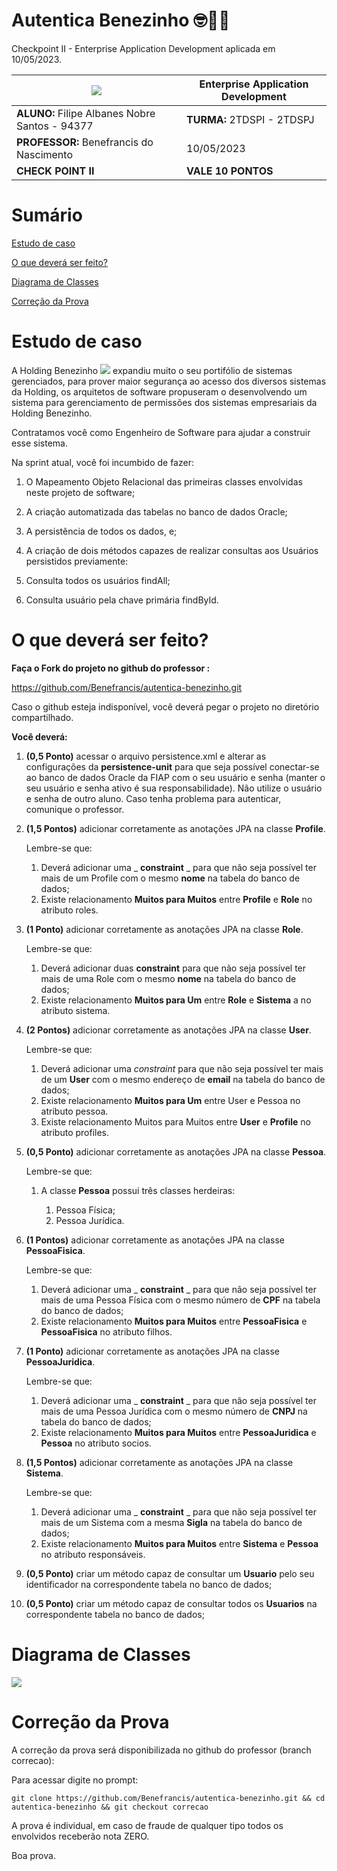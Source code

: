 # Autentica Benezinho 🤓👍🏾

Checkpoint II - Enterprise Application Development aplicada em 10/05/2023.


| ![](documentacao/fiap.jpg)                      | **Enterprise Application Development** |
|-------------------------------------------------|----------------------------------------|
| **ALUNO:** Filipe Albanes Nobre Santos - 94377 | **TURMA:** 2TDSPI  - 2TDSPJ            |
| **PROFESSOR:** Benefrancis do Nascimento        | 10/05/2023                             |
| **CHECK POINT II**                              | **VALE 10 PONTOS**                     |

# Sumário


[Estudo de caso ](#_Estudo_de_caso)

[O que deverá ser feito? ](#_O_que_devera_ser_feito)

[Diagrama de Classes ](#_Diagrama_de_Classes)

[Correção da Prova ](#_Correcao)

<a id="_Estudo_de_caso"></a>

# Estudo de caso


A Holding Benezinho ![](RackMultipart20230510-1-eptqiz_html_5188b812c34f88e5.png) expandiu muito o seu portifólio de sistemas gerenciados, para prover maior segurança ao acesso dos diversos sistemas da Holding, os arquitetos de software propuseram o desenvolvendo um sistema para gerenciamento de permissões dos sistemas empresariais da Holding Benezinho.

Contratamos você como Engenheiro de Software para ajudar a construir esse sistema.

Na sprint atual, você foi incumbido de fazer:

1. O Mapeamento Objeto Relacional das primeiras classes envolvidas neste projeto de software;

2. A criação automatizada das tabelas no banco de dados Oracle;

3. A persistência de todos os dados, e;

4. A criação de dois métodos capazes de realizar consultas aos Usuários persistidos previamente:

5. Consulta todos os usuários findAll;

6. Consulta usuário pela chave primária findById.


<a id="_O_que_devera_ser_feito"></a>

# O que deverá ser feito?


**Faça o Fork do projeto no github do professor :**

https://github.com/Benefrancis/autentica-benezinho.git

Caso o github esteja indisponível, você deverá pegar o projeto no diretório compartilhado.

**Você deverá:**


1. **(0,5 Ponto)** acessar o arquivo persistence.xml e alterar as configurações da **persistence-unit** para que seja possível conectar-se ao banco de dados Oracle da FIAP com o seu usuário e senha (manter o seu usuário e senha ativo é sua responsabilidade). Não utilize o usuário e senha de outro aluno. Caso tenha problema para autenticar, comunique o professor.

2. **(1,5 Pontos)** adicionar corretamente as anotações JPA na classe **Profile**.
  
   Lembre-se que:

   1. Deverá adicionar uma _ **constraint** _ para que não seja possível ter mais de um Profile com o mesmo **nome** na tabela do banco de dados;
   2. Existe relacionamento **Muitos para Muitos** entre **Profile** e **Role** no atributo roles.

1. **(1 Ponto)** adicionar corretamente as anotações JPA na classe **Role**.

   Lembre-se que:

   1. Deverá adicionar duas **constraint** para que não seja possível ter mais de uma Role com o mesmo **nome** na tabela do banco de dados;
   2. Existe relacionamento **Muitos para Um** entre **Role** e **Sistema** a no atributo sistema.

1. **(2 Pontos)** adicionar corretamente as anotações JPA na classe **User**.

    Lembre-se que:

   1. Deverá adicionar uma _constraint_ para que não seja possível ter mais de um **User** com o mesmo endereço de **email** na tabela do banco de dados;
   2. Existe relacionamento **Muitos para Um** entre User e Pessoa no atributo pessoa.
   3. Existe relacionamento Muitos para Muitos entre **User** e **Profile** no atributo profiles.

1. **(0,5 Ponto)** adicionar corretamente as anotações JPA na classe **Pessoa**.

    Lembre-se que:

   1. A classe **Pessoa** possui três classes herdeiras:
     
      1. Pessoa Física;
      2. Pessoa Jurídica.

1. **(1 Pontos)** adicionar corretamente as anotações JPA na classe **PessoaFisica**.

    Lembre-se que:

   1. Deverá adicionar uma _ **constraint** _ para que não seja possível ter mais de uma Pessoa Física com o mesmo número de **CPF** na tabela do banco de dados;
   2. Existe relacionamento **Muitos para Muitos** entre **PessoaFisica** e **PessoaFisica** no atributo filhos.

1. **(1 Ponto)** adicionar corretamente as anotações JPA na classe **PessoaJuridica**.

    Lembre-se que:

   1. Deverá adicionar uma _ **constraint** _ para que não seja possível ter mais de uma Pessoa Jurídica com o mesmo número de **CNPJ** na tabela do banco de dados;
   2. Existe relacionamento **Muitos para Muitos** entre **PessoaJuridica** e **Pessoa** no atributo socios.

1. **(1,5 Pontos)** adicionar corretamente as anotações JPA na classe **Sistema**.

    Lembre-se que:

   1. Deverá adicionar uma _ **constraint** _ para que não seja possível ter mais de um Sistema com a mesma **Sigla** na tabela do banco de dados;
   2. Existe relacionamento **Muitos para Muitos** entre **Sistema** e **Pessoa** no atributo responsáveis.

1. **(0,5 Ponto)** criar um método capaz de consultar um **Usuario** pelo seu identificador na correspondente tabela no banco de dados;

1. **(0,5 Ponto)** criar um método capaz de consultar todos os **Usuarios** na correspondente tabela no banco de dados;



<a id="_Diagrama_de_Classes"></a>

# Diagrama de Classes

<img src="documentacao/classes.png">


<a id="_Correcao"></a>

# Correção da Prova

A correção da prova será disponibilizada no github do professor (branch correcao):

Para acessar digite no prompt:

```shell
git clone https://github.com/Benefrancis/autentica-benezinho.git && cd autentica-benezinho && git checkout correcao
```

A prova é individual, em caso de fraude de qualquer tipo todos os envolvidos receberão nota ZERO.

Boa prova.